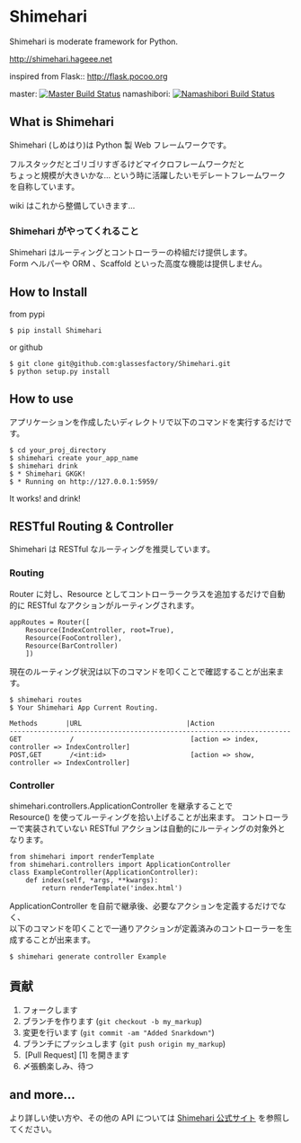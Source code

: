 Shimehari
=======

Shimehari is moderate framework for Python.

http://shimehari.hageee.net

inspired from Flask:: http://flask.pocoo.org

master: [![Master Build Status](https://secure.travis-ci.org/glassesfactory/Shimehari.png?branch=master)](http://travis-ci.org/glassesfactory/Shimehari)
namashibori: [![Namashibori Build Status](https://secure.travis-ci.org/glassesfactory/Shimehari.png?branch=namashibori)](http://travis-ci.org/glassesfactory/Shimehari)

What is Shimehari
---

Shimehari (しめはり)は Python 製 Web フレームワークです。

フルスタックだとゴリゴリすぎるけどマイクロフレームワークだと  
ちょっと規模が大きいかな…
という時に活躍したいモデレートフレームワークを自称しています。

wiki はこれから整備していきます...

### Shimehari がやってくれること

Shimehari はルーティングとコントローラーの枠組だけ提供します。  
Form ヘルパーや ORM 、Scaffold といった高度な機能は提供しません。


How to Install
---

from pypi
```
$ pip install Shimehari
```

or github
```
$ git clone git@github.com:glassesfactory/Shimehari.git
$ python setup.py install
```
  
  
How to use
---

アプリケーションを作成したいディレクトリで以下のコマンドを実行するだけです。

```
$ cd your_proj_directory
$ shimehari create your_app_name
$ shimehari drink
$ * Shimehari GKGK!
$ * Running on http://127.0.0.1:5959/
```

It works! and drink!
  
  
RESTful Routing  & Controller
---

Shimehari は RESTful なルーティングを推奨しています。
  
### Routing
Router に対し、Resource としてコントローラークラスを追加するだけで自動的に RESTful なアクションがルーティングされます。

```
appRoutes = Router([
	Resource(IndexController, root=True),
	Resource(FooController),
	Resource(BarController)
    ])
```

現在のルーティング状況は以下のコマンドを叩くことで確認することが出来ます。

```
$ shimehari routes
$ Your Shimehari App Current Routing.

Methods       |URL                          |Action
----------------------------------------------------------------------
GET            /                             [action => index, controller => IndexController]
POST,GET       /<int:id>                     [action => show, controller => IndexController]
```
  
### Controller

shimehari.controllers.ApplicationController を継承することで  
Resource() を使ってルーティングを拾い上げることが出来ます。
コントローラーで実装されていない RESTful アクションは自動的にルーティングの対象外となります。
  
```
from shimehari import renderTemplate
from shimehari.controllers import ApplicationController
class ExampleController(ApplicationController):
	def index(self, *args, **kwargs):
		return renderTemplate('index.html')
```

ApplicationController を自前で継承後、必要なアクションを定義するだけでなく、  
以下のコマンドを叩くことで一通りアクションが定義済みのコントローラーを生成することが出来ます。

```
$ shimehari generate controller Example
```


貢献
------------

1. フォークします
2. ブランチを作ります (`git checkout -b my_markup`)
3. 変更を行います (`git commit -am "Added Snarkdown"`)
4. ブランチにプッシュします (`git push origin my_markup`)
5.  [Pull Request] [1] を開きます
6. 〆張鶴楽しみ、待つ

  

and more...
---
より詳しい使い方や、その他の API については [Shimehari 公式サイト](http://shimehari.hageee.net) を参照してください。